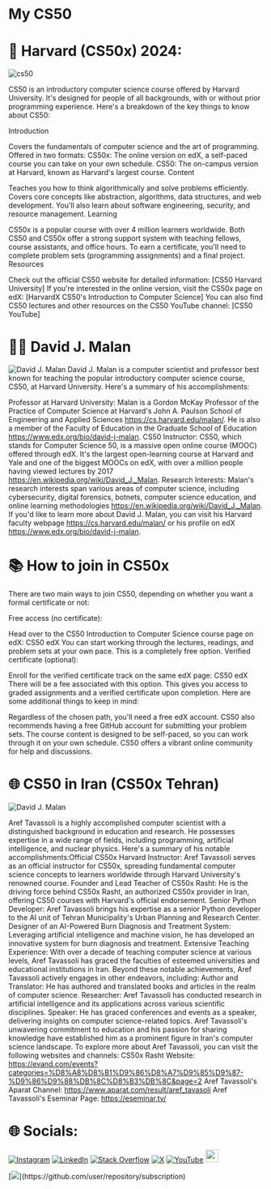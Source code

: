 # My CS50
# 🏰 Harvard (CS50x) 2024:
![cs50](https://facialix.com/wp-content/uploads/2023/05/curso-gratis-de-harvard-facialix.jpg)

CS50 is an introductory computer science course offered by Harvard University. It's designed for people of all backgrounds, with or without prior programming experience. Here's a breakdown of the key things to know about CS50:

Introduction

Covers the fundamentals of computer science and the art of programming.
Offered in two formats:
CS50x: The online version on edX, a self-paced course you can take on your own schedule.
CS50: The on-campus version at Harvard, known as Harvard's largest course.
Content

Teaches you how to think algorithmically and solve problems efficiently.
Covers core concepts like abstraction, algorithms, data structures, and web development.
You'll also learn about software engineering, security, and resource management.
Learning

CS50x is a popular course with over 4 million learners worldwide.
Both CS50 and CS50x offer a strong support system with teaching fellows, course assistants, and office hours.
To earn a certificate, you'll need to complete problem sets (programming assignments) and a final project.
Resources

Check out the official CS50 website for detailed information: [CS50 Harvard University]
If you're interested in the online version, visit the CS50x page on edX: [HarvardX CS50's Introduction to Computer Science]
You can also find CS50 lectures and other resources on the CS50 YouTube channel: [CS50 YouTube]
# 👨‍🏫 David J. Malan
![David J. Malan](https://cs.harvard.edu/malan/malan.jpg)
David J. Malan is a computer scientist and professor best known for teaching the popular introductory computer science course, CS50, at Harvard University. Here's a summary of his accomplishments:

Professor at Harvard University: Malan is a Gordon McKay Professor of the Practice of Computer Science at Harvard's John A. Paulson School of Engineering and Applied Sciences https://cs.harvard.edu/malan/. He is also a member of the Faculty of Education in the Graduate School of Education https://www.edx.org/bio/david-j-malan.
CS50 Instructor: CS50, which stands for Computer Science 50, is a massive open online course (MOOC) offered through edX. It's the largest open-learning course at Harvard and Yale and one of the biggest MOOCs on edX, with over a million people having viewed lectures by 2017 https://en.wikipedia.org/wiki/David_J._Malan.
Research Interests: Malan's research interests span various areas of computer science, including cybersecurity, digital forensics, botnets, computer science education, and online learning methodologies https://en.wikipedia.org/wiki/David_J._Malan.
If you'd like to learn more about David J. Malan, you can visit his Harvard faculty webpage https://cs.harvard.edu/malan/ or his profile on edX https://www.edx.org/bio/david-j-malan.
# 📚 How to join in CS50x
There are two main ways to join CS50, depending on whether you want a formal certificate or not:

Free access (no certificate):

Head over to the CS50 Introduction to Computer Science course page on edX: CS50 edX
You can start working through the lectures, readings, and problem sets at your own pace. This is a completely free option.
Verified certificate (optional):

Enroll for the verified certificate track on the same edX page: CS50 edX There will be a fee associated with this option.
This gives you access to graded assignments and a verified certificate upon completion.
Here are some additional things to keep in mind:

Regardless of the chosen path, you'll need a free edX account.
CS50 also recommends having a free GitHub account for submitting your problem sets.
The course content is designed to be self-paced, so you can work through it on your own schedule.
CS50 offers a vibrant online community for help and discussions.
# 🌐 CS50 in Iran (CS50x Tehran)
![David J. Malan](https://media.licdn.com/dms/image/D4E3DAQG-5M7obNmY1A/image-scale_191_1128/0/1681389498799/cs50xtehran_cover?e=2147483647&v=beta&t=cbEuLD4eTQR87qsuwdFyOKo3SfKV8ENkdxhKxfC-KF8)

Aref Tavassoli is a highly accomplished computer scientist with a distinguished background in education and research. He possesses expertise in a wide range of fields, including programming, artificial intelligence, and nuclear physics.
Here's a summary of his notable accomplishments:Official CS50x Harvard Instructor: Aref Tavassoli serves as an official instructor for CS50x, spreading fundamental computer science concepts to learners worldwide through Harvard University's renowned course.
Founder and Lead Teacher of CS50x Rasht: He is the driving force behind CS50x Rasht, an authorized CS50x provider in Iran, offering CS50 courses with Harvard's official endorsement.
Senior Python Developer: Aref Tavassoli brings his expertise as a senior Python developer to the AI unit of Tehran Municipality's Urban Planning and Research Center.
Designer of an AI-Powered Burn Diagnosis and Treatment System: Leveraging artificial intelligence and machine vision, he has developed an innovative system for burn diagnosis and treatment.
Extensive Teaching Experience: With over a decade of teaching computer science at various levels, Aref Tavassoli has graced the faculties of esteemed universities and educational institutions in Iran.
Beyond these notable achievements, Aref Tavassoli actively engages in other endeavors, including:
Author and Translator: He has authored and translated books and articles in the realm of computer science.
Researcher: Aref Tavassoli has conducted research in artificial intelligence and its applications across various scientific disciplines.
Speaker: He has graced conferences and events as a speaker, delivering insights on computer science-related topics.
Aref Tavassoli's unwavering commitment to education and his passion for sharing knowledge have established him as a prominent figure in Iran's computer science landscape.
To explore more about Aref Tavassoli, you can visit the following websites and channels:
CS50x Rasht Website: https://evand.com/events?categories=%D8%A8%D8%B1%D9%86%D8%A7%D9%85%D9%87-%D9%86%D9%88%DB%8C%D8%B3%DB%8C&page=2
Aref Tavassoli's Aparat Channel: https://www.aparat.com/result/aref_tavasoli
Aref Tavassoli's Eseminar Page: https://eseminar.tv/
# 🌐 Socials:
[![Instagram](https://img.shields.io/badge/Instagram-%23E4405F.svg?logo=Instagram&logoColor=white)](https://instagram.com/mahdi___mirbagheri) [![LinkedIn](https://img.shields.io/badge/LinkedIn-%230077B5.svg?logo=linkedin&logoColor=white)](https://linkedin.com/in/seyed-mahdi-mirbagheri-9a1448289?lipi=urn%3Ali%3Apage%3Ad_flagship3_profile_view_base_contact_details%3BZS6qGzzgT%2B%2BmXAiAGDhFvQ%3D%3D) [![Stack Overflow](https://img.shields.io/badge/-Stackoverflow-FE7A16?logo=stack-overflow&logoColor=white)](https://stackoverflow.com/users/21915481/exceptional-boy) [![X](https://img.shields.io/badge/X-black.svg?logo=X&logoColor=white)](https://x.com/Mohammad208506) [![YouTube](https://img.shields.io/badge/YouTube-%23FF0000.svg?logo=YouTube&logoColor=white)](https://youtube.com/@coderscafe8) 
[<img src="https://s18955.pcdn.co/wp-content/uploads/2018/02/github.png" width="25"/>](https://github.com/user/repository/subscription)

[![]([https://s18955.pcdn.co/wp-content/uploads/2018/02/github.png](https://nau.edu/wp-content/uploads/sites/154/2018/08/visit-button-ek.png))](https://github.com/user/repository/subscription)
